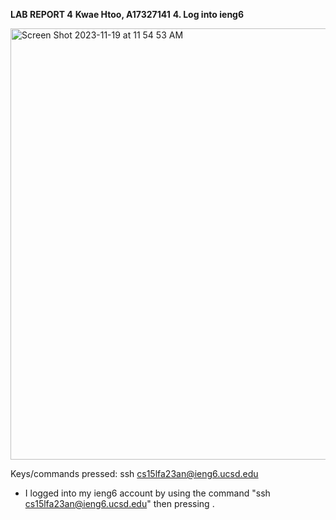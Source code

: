 **LAB REPORT 4**
**Kwae Htoo, A17327141**
**4. Log into ieng6**

<img width="690" alt="Screen Shot 2023-11-19 at 11 54 53 AM" src="https://github.com/verylemons/cse15l-lab-reports/assets/116234889/7bfc2b4a-3d87-4c0f-8e93-b2dc992f74e8">

Keys/commands pressed: ssh cs15lfa23an@ieng6.ucsd.edu <Enter>
- I logged into my ieng6 account by using the command "ssh cs15lfa23an@ieng6.ucsd.edu" then pressing <Enter>.
